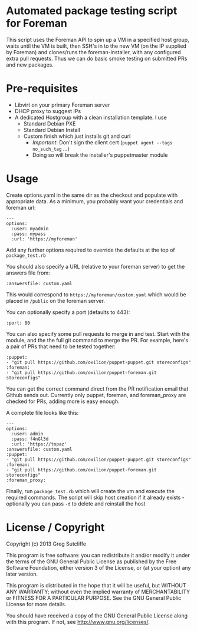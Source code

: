 # Automated package testing script for Foreman

This script uses the Foreman API to spin up a VM in a specified host group,
waits until the VM is built, then SSH's in to the new VM (on the IP supplied by
Foreman) and clones/runs the foreman-installer, with any configured extra pull
requests. Thus we can do basic smoke testing on submitted PRs and new packages.

# Pre-requisites

* Libvirt on your primary Foreman server
* DHCP proxy to suggest IPs
* A dedicated Hostgroup with a clean installation template. I use
  * Standard Debian PXE
  * Standard Debian Install
  * Custom finish which just installs git and curl
    * _Important_: Don't sign the client cert (`puppet agent --tags no_such_tag` ...)
    * Doing so will break the installer's puppetmaster module

# Usage

Create options.yaml in the same dir as the checkout and populate with appropriate
data. As a minimum, you probably want your credentials and foreman url:

    ---
    options:
      :user: myadmin
      :pass: mypass
      :url: 'https://myforeman'

Add any further options required to override the defaults at the top of `package_test.rb`

You should also specify a URL (relative to your foreman server) to get the answers
file from:

    :answersfile: custom.yaml

This would correspond to `https://myforeman/custom.yaml` which would be placed in
`/public` on the foreman server.

You can optionally specify a port (defaults to 443):

    :port: 80

You can also specify some pull requests to merge in and test. Start with the module,
and the the full git command to merge the PR. For example, here's a pair of PRs that
need to be tested together:

    :puppet:
    - "git pull https://github.com/oxilion/puppet-puppet.git storeconfigs"
    :foreman:
    - "git pull https://github.com/oxilion/puppet-foreman.git storeconfigs"

You can get the correct command direct from the PR notification email that Github
sends out. Currently only puppet, foreman, and foreman\_proxy are checked for PRs,
adding more is easy enough.

A complete file looks like this:

    ---
    options:
      :user: admin
      :pass: f4nGl3d
      :url: 'https://topaz'
    :answersfile: custom.yaml
    :puppet:
    - "git pull https://github.com/oxilion/puppet-puppet.git storeconfigs"
    :foreman:
    - "git pull https://github.com/oxilion/puppet-foreman.git storeconfigs"
    :foreman_proxy:

Finally, run `package_test.rb` which will create the vm and execute the required
commands. The script will skip host creation if it already exists - optionally you
can pass `-d` to delete and reinstall the host

# License / Copyright

Copyright (c) 2013 Greg Sutcliffe

This program is free software: you can redistribute it and/or modify
it under the terms of the GNU General Public License as published by
the Free Software Foundation, either version 3 of the License, or
(at your option) any later version.

This program is distributed in the hope that it will be useful,
but WITHOUT ANY WARRANTY; without even the implied warranty of
MERCHANTABILITY or FITNESS FOR A PARTICULAR PURPOSE.  See the
GNU General Public License for more details.

You should have received a copy of the GNU General Public License
along with this program.  If not, see <http://www.gnu.org/licenses/>.
